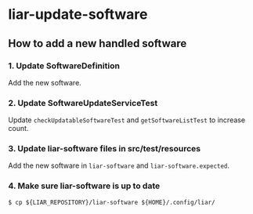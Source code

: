 # liar-update-software

## How to add a new handled software

### 1. Update SoftwareDefinition

Add the new software.

### 2. Update SoftwareUpdateServiceTest

Update `checkUpdatableSoftwareTest` and `getSoftwareListTest` to increase count.

### 3. Update liar-software files in src/test/resources

Add the new software in `liar-software` and `liar-software.expected`.

### 4. Make sure liar-software is up to date

```console
$ cp ${LIAR_REPOSITORY}/liar-software ${HOME}/.config/liar/
```

